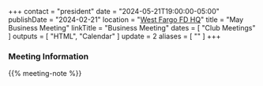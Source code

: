 +++
contact = "president"
date = "2024-05-21T19:00:00-05:00"
publishDate = "2024-02-21"
location = "[West Fargo FD HQ](/places/west-fargo-fire-department-headquarters/)"
title = "May Business Meeting"
linkTitle = "Business Meeting"
dates = [ "Club Meetings" ]
outputs = [ "HTML", "Calendar" ]
update = 2
aliases = [ "" ]
+++
### Meeting Information

{{% meeting-note %}}
